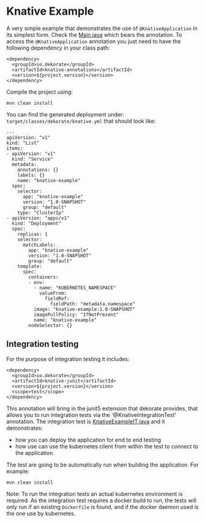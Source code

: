 # Knative Example 

A very simple example that demonstrates the use of `@KnativeApplication` in its simplest form.
Check the [Main.java](src/main/java/io/dekorate/example/Main.java) which bears the annotation.
To access the `@KnativeApplication` annotation you just need to have the following dependency in your
class path:

    <dependency>
      <groupId>io.dekorate</groupId>
      <artifactId>knative-annotations</artifactId>
      <version>${project.version}</version>
    </dependency>

Compile the project using:

    mvn clean install
    
You can find the generated deployment under: `target/classes/dekorate/knative.yml` that should look like:

    ---
    apiVersion: "v1"
    kind: "List"
    items:
    - apiVersion: "v1"
      kind: "Service"
      metadata:
        annotations: {}
        labels: {}
        name: "knative-example"
      spec:
        selector:
          app: "knative-example"
          version: "1.0-SNAPSHOT"
          group: "default"
        type: "ClusterIp"
    - apiVersion: "apps/v1"
      kind: "Deployment"
      spec:
        replicas: 1
        selector:
          matchLabels:
            app: "knative-example"
            version: "1.0-SNAPSHOT"
            group: "default"
        template:
          spec:
            containers:
            - env:
              - name: "KUBERNETES_NAMESPACE"
                valueFrom:
                  fieldRef:
                    fieldPath: "metadata.namespace"
              image: "knative-example:1.0-SNAPSHOT"
              imagePullPolicy: "IfNotPresent"
              name: "knative-example"
            nodeSelector: {} 

## Integration testing

For the purpose of integration testing it includes:

    <dependency>
      <groupId>io.dekorate</groupId>
      <artifactId>knative-junit</artifactId>
      <version>${project.version}</version>
      <scope>test</scope>
    </dependency>

This annotation will bring in the junit5 extension that dekorate provides, that allows you to run integration tests via the '@KnativeIntegrationTest' annotation.
The integration test is [KnativeExampleIT.java](src/test/java/io/dekorate/example/KnativeExampleIT.java) and it demonstrates:

- how you can deploy the application for end to end testing
- how use can use the kubernetes client from within the test to connect to the application.

The test are going to be automatically run when building the application. For example:

    mvn clean install

Note: To run the integration tests an actual kubernetes environment is required.
As the integration test requires a docker build to run, the tests will only run if an existing `Dockerfile` is found, and if the docker daemon used is the one use by kubernetes.
